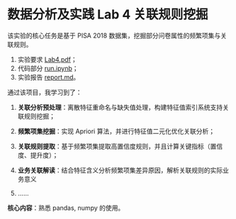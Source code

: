 # **数据分析及实践 Lab 4 关联规则挖掘** 

该实验的核心任务是基于 PISA 2018 数据集，挖掘部分问卷属性的频繁项集与关联规则。

1. 实验要求 [Lab4.pdf](Lab4.pdf)；
2. 代码部分 [run.ipynb](run.ipynb)；
3. 实验报告 [report.md](report.md)。

通过该项目，我学习到了：  

1. **关联分析预处理**：离散特征重命名与缺失值处理，构建特征值索引系统支持关联规则挖掘；  

2. **频繁项集挖掘**：实现 Apriori 算法，并进行特征值二元化优化关联分析； 

3. **关联规则提取**：基于频繁项集提取高置信度规则，并且计算关键指标（置信度、提升度）；  

4. **业务关联解读**：结合特征含义分析频繁项集差异原因，解析关联规则的实际业务意义

5. ……

**核心内容**：熟悉 pandas, numpy 的使用。